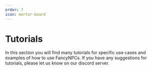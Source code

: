 ```yaml
---
order: 7
icon: mortar-board
---
```

# Tutorials

In this section you will find many tutorials for specific use cases and examples of how to use FancyNPCs. If you have any suggestions for tutorials, please let us know on our discord server.
